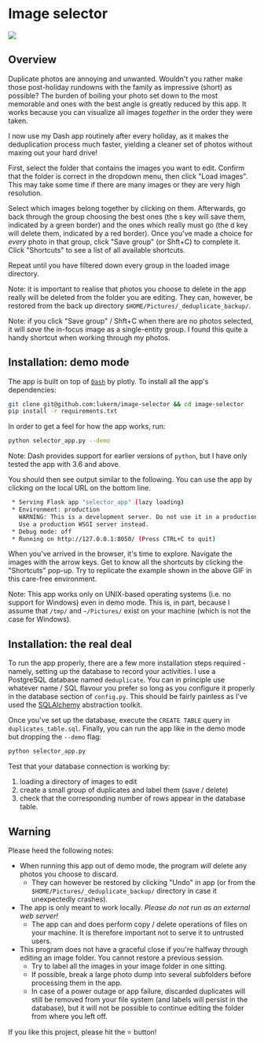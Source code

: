 # Image selector

![](demo.gif)

## Overview

Duplicate photos are annoying and unwanted. Wouldn't you rather make those post-holiday rundowns with the family as impressive (short) as possible? The burden of boiling your photo set
down to the most memorable and ones with the best angle is greatly reduced by this app. It works because you can visualize all images _together_ in the order they were taken.

I now use my Dash app routinely after every holiday, as it makes the deduplication process much faster, yielding a cleaner set of photos without maxing out your hard drive!

First, select the folder that contains the images you want to edit. Confirm that the folder is correct in the dropdown menu, then click "Load images". This may take some time if there
are many images or they are very high resolution.

Select which images belong together by clicking on them. Afterwards, go back through the group choosing the best ones (the s key will save them, indicated by a green border) and the ones
which really must go (the d key will delete them, indicated by a red border). Once you've made a choice for _every_ photo in that group, click "Save group" (or Shft+C) to complete it. 
Click "Shortcuts" to see a list of all available shortcuts.

Repeat until you have filtered down every group in the loaded image directory.

Note: it is important to realise that photos you choose to delete in the app really will be deleted from the folder you are editing. They can, however, be restored from the back up
directory `$HOME/Pictures/_deduplicate_backup/`.

Note: if you click "Save group" / Shft+C when there are no photos selected, it will _save_ the in-focus image as a single-entity group. I found this quite a handy shortcut when working
through my photos.


## Installation: demo mode

The app is built on top of [`Dash`](https://dash.plot.ly/) by plotly. To install all the app's dependencies:

```bash
git clone git@github.com:lukerm/image-selector && cd image-selector
pip install -r requirements.txt
```

In order to get a feel for how the app works, run:

```bash
python selector_app.py --demo
```

Note: Dash provides support for earlier versions of `python`, but I have only tested the app with 3.6 and above.

You should then see output similar to the following. You can use the app by clicking on the local URL on the bottom line.

```bash
 * Serving Flask app "selector_app" (lazy loading)
 * Environment: production
   WARNING: This is a development server. Do not use it in a production deployment.
   Use a production WSGI server instead.
 * Debug mode: off
 * Running on http://127.0.0.1:8050/ (Press CTRL+C to quit)
```

When you've arrived in the browser, it's time to explore. Navigate the images with the arrow keys. Get to know all the shortcuts by clicking the "Shortcuts" pop-up. Try to replicate the
example shown in the above GIF in this care-free environment.

Note: This app works only on UNIX-based operating systems (i.e. no support for Windows) even in demo mode. This is, in part, because I assume that `/tmp/` and `~/Pictures/` exist on
your machine (which is not the case for Windows).

## Installation: the real deal

To run the app properly, there are a few more installation steps required - namely, setting up the database to record your activities. I use a PostgreSQL database named `deduplicate`.
You can in principle use whatever name / SQL flavour you prefer so long as you configure it properly in the database section of `config.py`. This should be fairly painless as I've
used the [SQLAlchemy](https://www.sqlalchemy.org/) abstraction toolkit.

Once you've set up the database, execute the `CREATE TABLE` query in `duplicates_table.sql`. Finally, you can run the app like in the demo mode but dropping the `--demo` flag:

```bash
python selector_app.py
```

Test that your database connection is working by:

1. loading a directory of images to edit
2. create a small group of duplicates and label them (save / delete)
3. check that the corresponding number of rows appear in the database table.


## Warning

Please heed the following notes:

* When running this app out of demo mode, the program _will_ delete any photos you choose to discard.
   * They can however be restored by clicking "Undo" in app (or from the `$HOME/Pictures/_deduplicate_backup/` directory in case it unexpectedly crashes).
* The app is only meant to work locally. _Please do not run as an external web server!_
   * The app can and does perform copy / delete operations of files on your machine. It is therefore important not to serve it to untrusted users.
* This program does not have a graceful close if you're halfway through editing an image folder. You cannot restore a previous session.
   * Try to label all the images in your image folder in one sitting.
   * If possible, break a large photo dump into several subfolders before processing them in the app.
   * In case of a power outage or app failure, discarded duplicates will still be removed from your file system (and labels will persist in the database), 
     but it will not be possible to continue editing the folder from where you left off.

If you like this project, please hit the ⭐ button!
